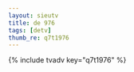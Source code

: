 ```yaml
--- 
layout: sieutv
title: de 976
tags: [detv]
thumb_re: q7t1976
---
```

{% include tvadv key="q7t1976" %} 
